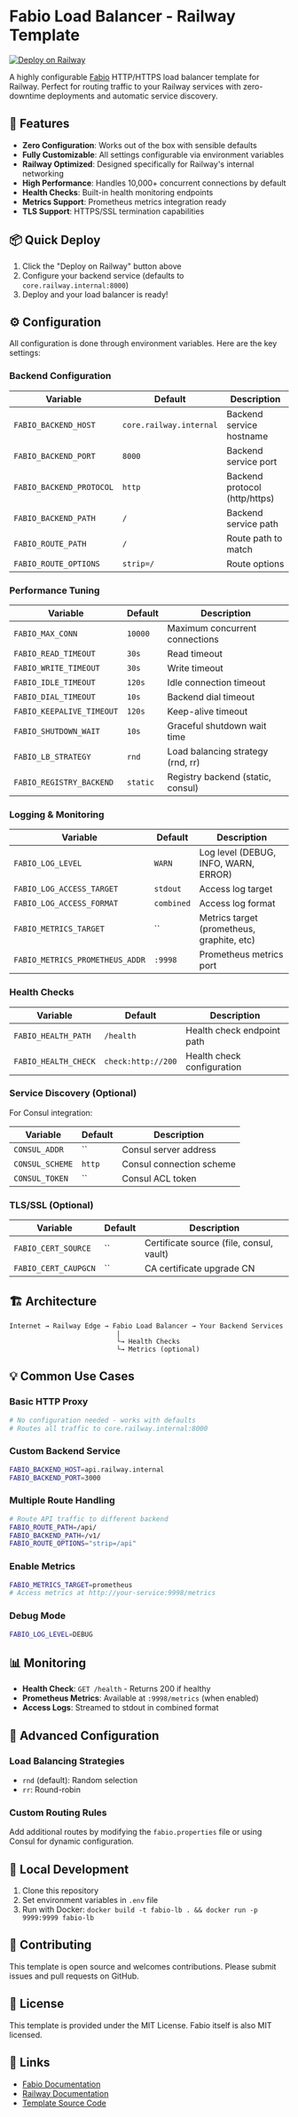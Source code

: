 # Fabio Load Balancer - Railway Template

[![Deploy on Railway](https://railway.com/button.svg)](https://railway.com/deploy/oXdzwQ?referralCode=dF1nvZ&utm_medium=integration&utm_source=template&utm_campaign=generic)

A highly configurable [Fabio](https://fabiolb.net/) HTTP/HTTPS load balancer template for Railway. Perfect for routing traffic to your Railway services with zero-downtime deployments and automatic service discovery.

## 🚀 Features

- **Zero Configuration**: Works out of the box with sensible defaults
- **Fully Customizable**: All settings configurable via environment variables
- **Railway Optimized**: Designed specifically for Railway's internal networking
- **High Performance**: Handles 10,000+ concurrent connections by default
- **Health Checks**: Built-in health monitoring endpoints
- **Metrics Support**: Prometheus metrics integration ready
- **TLS Support**: HTTPS/SSL termination capabilities

## 📦 Quick Deploy

1. Click the "Deploy on Railway" button above
2. Configure your backend service (defaults to `core.railway.internal:8000`)
3. Deploy and your load balancer is ready!

## ⚙️ Configuration

All configuration is done through environment variables. Here are the key settings:

### Backend Configuration

| Variable                 | Default                 | Description                   |
| ------------------------ | ----------------------- | ----------------------------- |
| `FABIO_BACKEND_HOST`     | `core.railway.internal` | Backend service hostname      |
| `FABIO_BACKEND_PORT`     | `8000`                  | Backend service port          |
| `FABIO_BACKEND_PROTOCOL` | `http`                  | Backend protocol (http/https) |
| `FABIO_BACKEND_PATH`     | `/`                     | Backend service path          |
| `FABIO_ROUTE_PATH`       | `/`                     | Route path to match           |
| `FABIO_ROUTE_OPTIONS`    | `strip=/`               | Route options                 |

### Performance Tuning

| Variable                  | Default | Description                               |
| ------------------------- | ------- | ----------------------------------------- |
| `FABIO_MAX_CONN`          | `10000` | Maximum concurrent connections            |
| `FABIO_READ_TIMEOUT`      | `30s`   | Read timeout                              |
| `FABIO_WRITE_TIMEOUT`     | `30s`   | Write timeout                             |
| `FABIO_IDLE_TIMEOUT`      | `120s`  | Idle connection timeout                   |
| `FABIO_DIAL_TIMEOUT`      | `10s`   | Backend dial timeout                      |
| `FABIO_KEEPALIVE_TIMEOUT` | `120s`  | Keep-alive timeout                        |
| `FABIO_SHUTDOWN_WAIT`     | `10s`   | Graceful shutdown wait time               |
| `FABIO_LB_STRATEGY`       | `rnd`   | Load balancing strategy (rnd, rr) |
| `FABIO_REGISTRY_BACKEND`  | `static`| Registry backend (static, consul) |

### Logging & Monitoring

| Variable                        | Default    | Description                                |
| ------------------------------- | ---------- | ------------------------------------------ |
| `FABIO_LOG_LEVEL`               | `WARN`     | Log level (DEBUG, INFO, WARN, ERROR)       |
| `FABIO_LOG_ACCESS_TARGET`       | `stdout`   | Access log target                          |
| `FABIO_LOG_ACCESS_FORMAT`       | `combined` | Access log format                          |
| `FABIO_METRICS_TARGET`          | ``         | Metrics target (prometheus, graphite, etc) |
| `FABIO_METRICS_PROMETHEUS_ADDR` | `:9998`    | Prometheus metrics port                    |

### Health Checks

| Variable             | Default            | Description                |
| -------------------- | ------------------ | -------------------------- |
| `FABIO_HEALTH_PATH`  | `/health`          | Health check endpoint path |
| `FABIO_HEALTH_CHECK` | `check:http://200` | Health check configuration |

### Service Discovery (Optional)

For Consul integration:

| Variable        | Default | Description              |
| --------------- | ------- | ------------------------ |
| `CONSUL_ADDR`   | ``      | Consul server address    |
| `CONSUL_SCHEME` | `http`  | Consul connection scheme |
| `CONSUL_TOKEN`  | ``      | Consul ACL token         |

### TLS/SSL (Optional)

| Variable             | Default | Description                              |
| -------------------- | ------- | ---------------------------------------- |
| `FABIO_CERT_SOURCE`  | ``      | Certificate source (file, consul, vault) |
| `FABIO_CERT_CAUPGCN` | ``      | CA certificate upgrade CN                |

## 🏗️ Architecture

```
Internet → Railway Edge → Fabio Load Balancer → Your Backend Services
                           |
                           └→ Health Checks
                           └→ Metrics (optional)
```

## 💡 Common Use Cases

### Basic HTTP Proxy

```bash
# No configuration needed - works with defaults
# Routes all traffic to core.railway.internal:8000
```

### Custom Backend Service

```bash
FABIO_BACKEND_HOST=api.railway.internal
FABIO_BACKEND_PORT=3000
```

### Multiple Route Handling

```bash
# Route API traffic to different backend
FABIO_ROUTE_PATH=/api/
FABIO_BACKEND_PATH=/v1/
FABIO_ROUTE_OPTIONS="strip=/api"
```

### Enable Metrics

```bash
FABIO_METRICS_TARGET=prometheus
# Access metrics at http://your-service:9998/metrics
```

### Debug Mode

```bash
FABIO_LOG_LEVEL=DEBUG
```

## 📊 Monitoring

- **Health Check**: `GET /health` - Returns 200 if healthy
- **Prometheus Metrics**: Available at `:9998/metrics` (when enabled)
- **Access Logs**: Streamed to stdout in combined format

## 🔧 Advanced Configuration

### Load Balancing Strategies

- `rnd` (default): Random selection
- `rr`: Round-robin

### Custom Routing Rules

Add additional routes by modifying the `fabio.properties` file or using Consul for dynamic configuration.

## 📝 Local Development

1. Clone this repository
2. Set environment variables in `.env` file
3. Run with Docker: `docker build -t fabio-lb . && docker run -p 9999:9999 fabio-lb`

## 🤝 Contributing

This template is open source and welcomes contributions. Please submit issues and pull requests on GitHub.

## 📄 License

This template is provided under the MIT License. Fabio itself is also MIT licensed.

## 🔗 Links

- [Fabio Documentation](https://fabiolb.net/)
- [Railway Documentation](https://docs.railway.app/)
- [Template Source Code](https://github.com/NovusEdge/fabio-railway)
